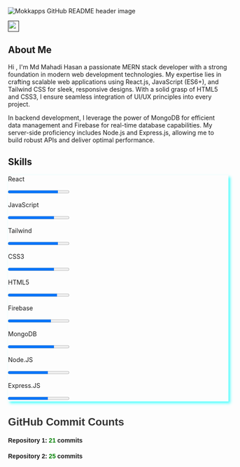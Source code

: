 <img src="https://i.ibb.co/PtGXvhp/stock-vector-programming-web-banner-best-programming-languages-technology-process-of-software-develo.jpg" alt="Mokkapps GitHub README header image">
<p><a href=""><img src="https://img.shields.io/badge/linkedin-%230077B5.svg?&style=for-the-badge&logo=linkedin&logoColor=white" height=25></a></p>


<h2>About Me</h2>
<p>
<p> <span className='lg:text-3xl text-xl font-bold'>Hi , I'm Md Mahadi Hasan</span> a passionate MERN stack developer with a strong foundation in modern web development technologies. My expertise lies in crafting scalable web applications using React.js, JavaScript (ES6+), and Tailwind CSS for sleek, responsive designs. With a solid grasp of HTML5 and CSS3, I ensure seamless integration of UI/UX principles into every project.</p>  
</p>
<p className='mt-4'> In backend development, I leverage the power of MongoDB for efficient data management and Firebase for real-time database capabilities. My server-side proficiency includes Node.js and Express.js, allowing me to build robust APIs and deliver optimal performance.</p>

<h2>Skills</h2>
<div style="box-shadow: 4px 4px 6px rgba(0, 255, 255, 0.7);" class="class="lg:grid md:grid lg:grid-cols-3 md:grid-cols-2 gap-8 px-10 py-5">
    <div>
        <div class="flex justify-between font-bold w-56">
            <p>React</p>
        </div>
        <progress class="progress progress-success w-56" value="82" max="100"></progress>
    </div>
    <div>
        <div class="flex justify-between font-bold w-56">
            <p>JavaScript</p>
        </div>
        <progress class="progress progress-success w-56" value="75" max="100"></progress>
    </div>
    <div>
        <div class="flex justify-between font-bold w-56">
            <p>Tailwind</p>
        </div>
        <progress class="progress progress-success w-56" value="82" max="100"></progress>
    </div>
    <div>
        <div class="flex justify-between font-bold w-56">
            <p>CSS3</p>
        </div>
        <progress class="progress progress-success w-56" value="75" max="100"></progress>
    </div>
    <div>
        <div class="flex justify-between font-bold w-56">
            <p>HTML5</p>
        </div>
        <progress class="progress progress-success w-56" value="80" max="100"></progress>
    </div>
    <div>
        <div class="flex justify-between font-bold w-56">
            <p>Firebase</p>
        </div>
        <progress class="progress progress-success w-56" value="70" max="100"></progress>
    </div>
    <div>
        <div class="flex justify-between font-bold w-56">
            <p>MongoDB</p>
        </div>
        <progress class="progress progress-success w-56" value="75" max="100"></progress>
    </div>
    <div>
        <div class="flex justify-between font-bold w-56">
            <p>Node.JS</p>
        </div>
        <progress class="progress progress-success w-56" value="65" max="100"></progress>
    </div>
    <div>
        <div class="flex justify-between font-bold w-56">
            <p>Express.JS</p>
        </div>
        <progress class="progress progress-success w-56" value="65" max="100"></progress>
    </div>
</div>

<h2 style="font-family: Arial, sans-serif; font-size: 24px; color: #333;">GitHub Commit Counts</h2>
    <div id="repos" style="font-family: Arial, sans-serif;">
        <!-- Example repositories -->
        <div class="repo" style="margin-bottom: 20px;">
            <p class="repo-name" style="font-weight: bold;">Repository 1: 
                <span class="commit-count" id="repo1-commits" style="color: green;">21</span> commits
            </p>
        </div>
        <div class="repo" style="margin-bottom: 20px;">
            <p class="repo-name" style="font-weight: bold;">Repository 2: 
                <span class="commit-count" id="repo2-commits" style="color: green;">25</span> commits
            </p>
        </div>
    </div>



